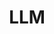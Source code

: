 ---
# Featured tags need to have either the `list` or `grid` layout (PRO only).
layout: list

type: category
# The title of the tag's page.
title: LLM

# The name of the tag, used in a post's front matter (e.g. tags: [<slug>]).
slug: llm

sidebar: true

# (Optional) Write a short (~150 characters) description of this featured tag.
description: >
  LLM 관련 포스팅

# (Optional) You can disable grouping posts by date.
no_groups: true

# Exclude this example category from the sitemap.
# DON'T USE THIS SETTING IN YOUR CATEGORIES!
sitemap: false
---